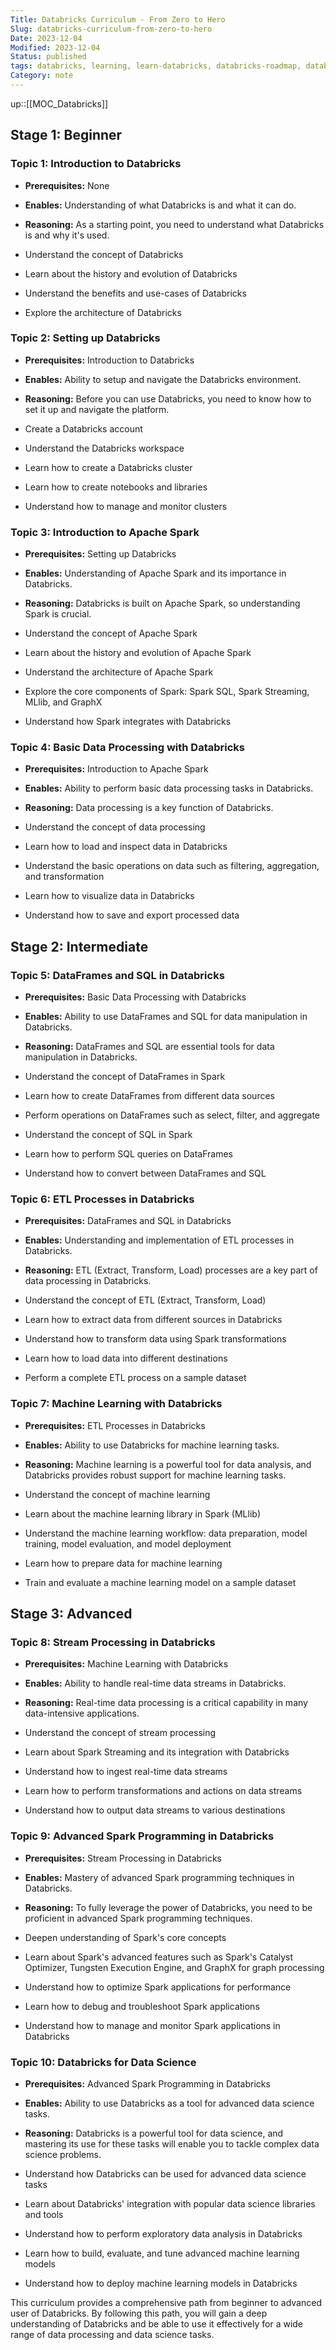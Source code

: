 ```yaml
---
Title: Databricks Curriculum - From Zero to Hero
Slug: databricks-curriculum-from-zero-to-hero
Date: 2023-12-04
Modified: 2023-12-04
Status: published
tags: databricks, learning, learn-databricks, databricks-roadmap, databricks-learning-plan
Category: note
---
```

up::[[MOC_Databricks]]

## Stage 1: Beginner

### Topic 1: Introduction to Databricks

- **Prerequisites:** None
- **Enables:** Understanding of what Databricks is and what it can do.
- **Reasoning:** As a starting point, you need to understand what Databricks is and why it's used.

- Understand the concept of Databricks
- Learn about the history and evolution of Databricks
- Understand the benefits and use-cases of Databricks
- Explore the architecture of Databricks

### Topic 2: Setting up Databricks

- **Prerequisites:** Introduction to Databricks
- **Enables:** Ability to setup and navigate the Databricks environment.
- **Reasoning:** Before you can use Databricks, you need to know how to set it up and navigate the platform.

- Create a Databricks account
- Understand the Databricks workspace
- Learn how to create a Databricks cluster
- Learn how to create notebooks and libraries
- Understand how to manage and monitor clusters

### Topic 3: Introduction to Apache Spark

- **Prerequisites:** Setting up Databricks
- **Enables:** Understanding of Apache Spark and its importance in Databricks.
- **Reasoning:** Databricks is built on Apache Spark, so understanding Spark is crucial.

- Understand the concept of Apache Spark
- Learn about the history and evolution of Apache Spark
- Understand the architecture of Apache Spark
- Explore the core components of Spark: Spark SQL, Spark Streaming, MLlib, and GraphX
- Understand how Spark integrates with Databricks

### Topic 4: Basic Data Processing with Databricks

- **Prerequisites:** Introduction to Apache Spark
- **Enables:** Ability to perform basic data processing tasks in Databricks.
- **Reasoning:** Data processing is a key function of Databricks.

- Understand the concept of data processing
- Learn how to load and inspect data in Databricks
- Understand the basic operations on data such as filtering, aggregation, and transformation
- Learn how to visualize data in Databricks
- Understand how to save and export processed data

## Stage 2: Intermediate

### Topic 5: DataFrames and SQL in Databricks

- **Prerequisites:** Basic Data Processing with Databricks
- **Enables:** Ability to use DataFrames and SQL for data manipulation in Databricks.
- **Reasoning:** DataFrames and SQL are essential tools for data manipulation in Databricks.

- Understand the concept of DataFrames in Spark
- Learn how to create DataFrames from different data sources
- Perform operations on DataFrames such as select, filter, and aggregate
- Understand the concept of SQL in Spark
- Learn how to perform SQL queries on DataFrames
- Understand how to convert between DataFrames and SQL

### Topic 6: ETL Processes in Databricks

- **Prerequisites:** DataFrames and SQL in Databricks
- **Enables:** Understanding and implementation of ETL processes in Databricks.
- **Reasoning:** ETL (Extract, Transform, Load) processes are a key part of data processing in Databricks.

- Understand the concept of ETL (Extract, Transform, Load)
- Learn how to extract data from different sources in Databricks
- Understand how to transform data using Spark transformations
- Learn how to load data into different destinations
- Perform a complete ETL process on a sample dataset

### Topic 7: Machine Learning with Databricks

- **Prerequisites:** ETL Processes in Databricks
- **Enables:** Ability to use Databricks for machine learning tasks.
- **Reasoning:** Machine learning is a powerful tool for data analysis, and Databricks provides robust support for machine learning tasks.

- Understand the concept of machine learning
- Learn about the machine learning library in Spark (MLlib)
- Understand the machine learning workflow: data preparation, model training, model evaluation, and model deployment
- Learn how to prepare data for machine learning
- Train and evaluate a machine learning model on a sample dataset

## Stage 3: Advanced

### Topic 8: Stream Processing in Databricks

- **Prerequisites:** Machine Learning with Databricks
- **Enables:** Ability to handle real-time data streams in Databricks.
- **Reasoning:** Real-time data processing is a critical capability in many data-intensive applications.

- Understand the concept of stream processing
- Learn about Spark Streaming and its integration with Databricks
- Understand how to ingest real-time data streams
- Learn how to perform transformations and actions on data streams
- Understand how to output data streams to various destinations

### Topic 9: Advanced Spark Programming in Databricks

- **Prerequisites:** Stream Processing in Databricks
- **Enables:** Mastery of advanced Spark programming techniques in Databricks.
- **Reasoning:** To fully leverage the power of Databricks, you need to be proficient in advanced Spark programming techniques.

- Deepen understanding of Spark's core concepts
- Learn about Spark's advanced features such as Spark's Catalyst Optimizer, Tungsten Execution Engine, and GraphX for graph processing
- Understand how to optimize Spark applications for performance
- Learn how to debug and troubleshoot Spark applications
- Understand how to manage and monitor Spark applications in Databricks

### Topic 10: Databricks for Data Science

- **Prerequisites:** Advanced Spark Programming in Databricks
- **Enables:** Ability to use Databricks as a tool for advanced data science tasks.
- **Reasoning:** Databricks is a powerful tool for data science, and mastering its use for these tasks will enable you to tackle complex data science problems.

- Understand how Databricks can be used for advanced data science tasks
- Learn about Databricks' integration with popular data science libraries and tools
- Understand how to perform exploratory data analysis in Databricks
- Learn how to build, evaluate, and tune advanced machine learning models
- Understand how to deploy machine learning models in Databricks

This curriculum provides a comprehensive path from beginner to advanced user of Databricks. By following this path, you will gain a deep understanding of Databricks and be able to use it effectively for a wide range of data processing and data science tasks.
